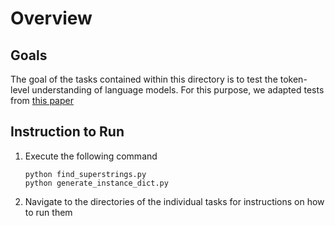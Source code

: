 # Overview
## Goals
The goal of the tasks contained within this directory is to test the token-level understanding of language models. For this purpose, we adapted tests from [this paper](https://github.com/Leukas/CUTE/tree/main) 
## Instruction to Run
1) Execute the following command
   ```
   python find_superstrings.py
   python generate_instance_dict.py
   ```
2) Navigate to the directories of the individual tasks for instructions on how to run them 

